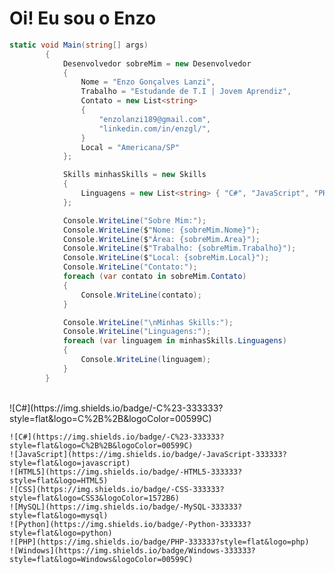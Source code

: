 # Oi! Eu sou o Enzo
 
```c#
static void Main(string[] args)
        {
            Desenvolvedor sobreMim = new Desenvolvedor
            {
                Nome = "Enzo Gonçalves Lanzi",
                Trabalho = "Estudande de T.I | Jovem Aprendiz",
                Contato = new List<string>
                {
                    "enzolanzi189@gmail.com",
                    "linkedin.com/in/enzgl/",
                }
                Local = "Americana/SP"
            };

            Skills minhasSkills = new Skills
            {
                Linguagens = new List<string> { "C#", "JavaScript", "PHP", "Python", "HTML", "Css" "SQL"},
            };

            Console.WriteLine("Sobre Mim:");
            Console.WriteLine($"Nome: {sobreMim.Nome}");
            Console.WriteLine($"Área: {sobreMim.Area}");
            Console.WriteLine($"Trabalho: {sobreMim.Trabalho}");
            Console.WriteLine($"Local: {sobreMim.Local}");
            Console.WriteLine("Contato:");
            foreach (var contato in sobreMim.Contato)
            {
                Console.WriteLine(contato);
            }

            Console.WriteLine("\nMinhas Skills:");
            Console.WriteLine("Linguagens:");
            foreach (var linguagem in minhasSkills.Linguagens)
            {
                Console.WriteLine(linguagem);
            }
        }
```
<br>
 ![C#](https://img.shields.io/badge/-C%23-333333?style=flat&logo=C%2B%2B&logoColor=00599C)
<div style="display: inline_block">

    ![C#](https://img.shields.io/badge/-C%23-333333?style=flat&logo=C%2B%2B&logoColor=00599C)
    ![JavaScript](https://img.shields.io/badge/-JavaScript-333333?style=flat&logo=javascript)
    ![HTML5](https://img.shields.io/badge/-HTML5-333333?style=flat&logo=HTML5)
    ![CSS](https://img.shields.io/badge/-CSS-333333?style=flat&logo=CSS3&logoColor=1572B6)
    ![MySQL](https://img.shields.io/badge/-MySQL-333333?style=flat&logo=mysql)
    ![Python](https://img.shields.io/badge/-Python-333333?style=flat&logo=python)
    ![PHP](https://img.shields.io/badge/PHP-333333?style=flat&logo=php)
    ![Windows](https://img.shields.io/badge/Windows-333333?style=flat&logo=Windows&logoColor=00599C)

</div>